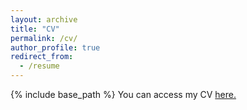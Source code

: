 ```yaml
---
layout: archive
title: "CV"
permalink: /cv/
author_profile: true
redirect_from:
  - /resume
---
```

{% include base_path %}
You can access my CV <a href="/files/KoonCV.pdf" class="image fit">here.</a>
